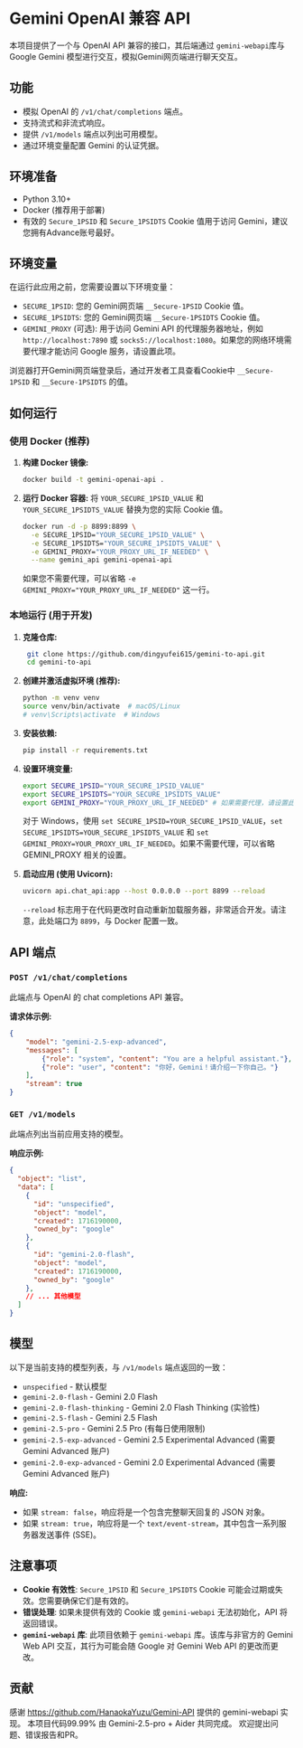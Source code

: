# Gemini OpenAI 兼容 API

本项目提供了一个与 OpenAI API 兼容的接口，其后端通过 `gemini-webapi`库与 Google Gemini 模型进行交互，模拟Gemini网页端进行聊天交互。

## 功能

-   模拟 OpenAI 的 `/v1/chat/completions` 端点。
-   支持流式和非流式响应。
-   提供 `/v1/models` 端点以列出可用模型。
-   通过环境变量配置 Gemini 的认证凭据。

## 环境准备

-   Python 3.10+
-   Docker (推荐用于部署)
-   有效的 `Secure_1PSID` 和 `Secure_1PSIDTS` Cookie 值用于访问 Gemini，建议您拥有Advance账号最好。

## 环境变量

在运行此应用之前，您需要设置以下环境变量：

-   `SECURE_1PSID`: 您的 Gemini网页端 `__Secure-1PSID` Cookie 值。
-   `SECURE_1PSIDTS`: 您的 Gemini网页端 `__Secure-1PSIDTS` Cookie 值。
-   `GEMINI_PROXY` (可选): 用于访问 Gemini API 的代理服务器地址，例如 `http://localhost:7890` 或 `socks5://localhost:1080`。如果您的网络环境需要代理才能访问 Google 服务，请设置此项。

浏览器打开Gemini网页端登录后，通过开发者工具查看Cookie中 `__Secure-1PSID` 和 `__Secure-1PSIDTS` 的值。

## 如何运行

### 使用 Docker (推荐)

1.  **构建 Docker 镜像:**
    ```bash
    docker build -t gemini-openai-api .
    ```

2.  **运行 Docker 容器:**
    将 `YOUR_SECURE_1PSID_VALUE` 和 `YOUR_SECURE_1PSIDTS_VALUE` 替换为您的实际 Cookie 值。
    ```bash
    docker run -d -p 8899:8899 \
      -e SECURE_1PSID="YOUR_SECURE_1PSID_VALUE" \
      -e SECURE_1PSIDTS="YOUR_SECURE_1PSIDTS_VALUE" \
      -e GEMINI_PROXY="YOUR_PROXY_URL_IF_NEEDED" \
      --name gemini_api gemini-openai-api
    ```
    如果您不需要代理，可以省略 `-e GEMINI_PROXY="YOUR_PROXY_URL_IF_NEEDED"` 这一行。

### 本地运行 (用于开发)

1.  **克隆仓库:**
    ```bash
     git clone https://github.com/dingyufei615/gemini-to-api.git
     cd gemini-to-api
    ```

2.  **创建并激活虚拟环境 (推荐):**
    ```bash
    python -m venv venv
    source venv/bin/activate  # macOS/Linux
    # venv\Scripts\activate  # Windows
    ```

3.  **安装依赖:**
    ```bash
    pip install -r requirements.txt
    ```

4.  **设置环境变量:**
    ```bash
    export SECURE_1PSID="YOUR_SECURE_1PSID_VALUE"
    export SECURE_1PSIDTS="YOUR_SECURE_1PSIDTS_VALUE"
    export GEMINI_PROXY="YOUR_PROXY_URL_IF_NEEDED" # 如果需要代理，请设置此项
    ```
    对于 Windows，使用 `set SECURE_1PSID=YOUR_SECURE_1PSID_VALUE`，`set SECURE_1PSIDTS=YOUR_SECURE_1PSIDTS_VALUE` 和 `set GEMINI_PROXY=YOUR_PROXY_URL_IF_NEEDED`。如果不需要代理，可以省略 GEMINI_PROXY 相关的设置。

5.  **启动应用 (使用 Uvicorn):**
    ```bash
    uvicorn api.chat_api:app --host 0.0.0.0 --port 8899 --reload
    ```
    `--reload` 标志用于在代码更改时自动重新加载服务器，非常适合开发。请注意，此处端口为 `8899`，与 Docker 配置一致。

## API 端点

### `POST /v1/chat/completions`

此端点与 OpenAI 的 chat completions API 兼容。

**请求体示例:**

```json
{
    "model": "gemini-2.5-exp-advanced",
    "messages": [
        {"role": "system", "content": "You are a helpful assistant."},
        {"role": "user", "content": "你好，Gemini！请介绍一下你自己。"}
    ],
    "stream": true
}
```

### `GET /v1/models`

此端点列出当前应用支持的模型。

**响应示例:**

```json
{
  "object": "list",
  "data": [
    {
      "id": "unspecified",
      "object": "model",
      "created": 1716190000,
      "owned_by": "google"
    },
    {
      "id": "gemini-2.0-flash",
      "object": "model",
      "created": 1716190000,
      "owned_by": "google"
    },
    // ... 其他模型
  ]
}
```

## 模型

以下是当前支持的模型列表，与 `/v1/models` 端点返回的一致：

-   `unspecified` - 默认模型
-   `gemini-2.0-flash` - Gemini 2.0 Flash
-   `gemini-2.0-flash-thinking` - Gemini 2.0 Flash Thinking (实验性)
-   `gemini-2.5-flash` - Gemini 2.5 Flash
-   `gemini-2.5-pro` - Gemini 2.5 Pro (有每日使用限制)
-   `gemini-2.5-exp-advanced` - Gemini 2.5 Experimental Advanced (需要 Gemini Advanced 账户)
-   `gemini-2.0-exp-advanced` - Gemini 2.0 Experimental Advanced (需要 Gemini Advanced 账户)

**响应:**

-   如果 `stream: false`，响应将是一个包含完整聊天回复的 JSON 对象。
-   如果 `stream: true`，响应将是一个 `text/event-stream`，其中包含一系列服务器发送事件 (SSE)。

## 注意事项

-   **Cookie 有效性**: `Secure_1PSID` 和 `Secure_1PSIDTS` Cookie 可能会过期或失效。您需要确保它们是有效的。
-   **错误处理**: 如果未提供有效的 Cookie 或 `gemini-webapi` 无法初始化，API 将返回错误。
-   **`gemini-webapi` 库**: 此项目依赖于 `gemini-webapi` 库。该库与非官方的 Gemini Web API 交互，其行为可能会随 Google 对 Gemini Web API 的更改而更改。

## 贡献
感谢 https://github.com/HanaokaYuzu/Gemini-API 提供的 gemini-webapi 实现。
本项目代码99.99% 由 Gemini-2.5-pro + Aider 共同完成。
欢迎提出问题、错误报告和PR。
